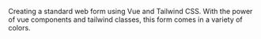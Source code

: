 Creating a standard web form using Vue and Tailwind CSS.
With the power of vue components and tailwind classes, this form comes in a variety of colors.
